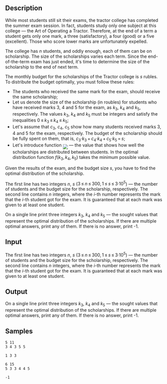 ## Description

<div><p>While most students still sit their exams, the tractor college has completed the summer exam session. In fact, students study only one subject at this college — the Art of Operating a Tractor. Therefore, at the end of a term a student gets only one mark, a three (satisfactory), a four (good) or a five (excellent). Those who score lower marks are unfortunately expelled.</p><p>The college has <span class="tex-span"><i>n</i></span> students, and oddly enough, each of them can be on scholarship. The size of the scholarships varies each term. Since the end-of-the-term exam has just ended, it's time to determine the size of the scholarship to the end of next term.</p><p>The monthly budget for the scholarships of the Tractor college is <span class="tex-span"><i>s</i></span> rubles. To distribute the budget optimally, you must follow these rules:</p><ul> <li> The students who received the same mark for the exam, should receive the same scholarship;</li><li> Let us denote the size of the scholarship (in roubles) for students who have received marks <span class="tex-span">3</span>, <span class="tex-span">4</span> and <span class="tex-span">5</span> for the exam, as <span class="tex-span"><i>k</i><sub class="lower-index">3</sub></span>, <span class="tex-span"><i>k</i><sub class="lower-index">4</sub></span> and <span class="tex-span"><i>k</i><sub class="lower-index">5</sub></span>, respectively. The values <span class="tex-span"><i>k</i><sub class="lower-index">3</sub></span>, <span class="tex-span"><i>k</i><sub class="lower-index">4</sub></span> and <span class="tex-span"><i>k</i><sub class="lower-index">5</sub></span> must be integers and satisfy the inequalities <span class="tex-span">0 ≤ <i>k</i><sub class="lower-index">3</sub> ≤ <i>k</i><sub class="lower-index">4</sub> ≤ <i>k</i><sub class="lower-index">5</sub></span>;</li><li> Let's assume that <span class="tex-span"><i>c</i><sub class="lower-index">3</sub></span>, <span class="tex-span"><i>c</i><sub class="lower-index">4</sub></span>, <span class="tex-span"><i>c</i><sub class="lower-index">5</sub></span> show how many students received marks <span class="tex-span">3</span>, <span class="tex-span">4</span> and <span class="tex-span">5</span> for the exam, respectively. The budget of the scholarship should be fully spent on them, that is, <span class="tex-span"><i>c</i><sub class="lower-index">3</sub>·<i>k</i><sub class="lower-index">3</sub> + <i>c</i><sub class="lower-index">4</sub>·<i>k</i><sub class="lower-index">4</sub> + <i>c</i><sub class="lower-index">5</sub>·<i>k</i><sub class="lower-index">5</sub> = <i>s</i></span>;</li><li> Let's introduce function <img align="middle" class="tex-formula" src="./26018/file/a8IiPKlC.png" style="max-width: 100.0%;max-height: 100.0%;"> — the value that shows how well the scholarships are distributed between students. In the optimal distribution function <span class="tex-span"><i>f</i>(<i>k</i><sub class="lower-index">3</sub>, <i>k</i><sub class="lower-index">4</sub>, <i>k</i><sub class="lower-index">5</sub>)</span> takes the <span class="tex-font-style-bf">minimum</span> possible value. </li></ul><p>Given the results of the exam, and the budget size <span class="tex-span"><i>s</i></span>, you have to find the optimal distribution of the scholarship.</p></div><div class="input-specification"><p>The first line has two integers <span class="tex-span"><i>n</i></span>, <span class="tex-span"><i>s</i></span> (<span class="tex-span">3 ≤ <i>n</i> ≤ 300, 1 ≤ <i>s</i> ≤ 3·10<sup class="upper-index">5</sup></span>) — the number of students and the budget size for the scholarship, respectively. The second line contains <span class="tex-span"><i>n</i></span> integers, where the <span class="tex-span"><i>i</i></span>-th number represents the mark that the <span class="tex-span"><i>i</i></span>-th student got for the exam. It is guaranteed that at each mark was given to at least one student.</p></div><div class="output-specification"><p>On a single line print three integers <span class="tex-span"><i>k</i><sub class="lower-index">3</sub></span>, <span class="tex-span"><i>k</i><sub class="lower-index">4</sub></span> and <span class="tex-span"><i>k</i><sub class="lower-index">5</sub></span> — the sought values that represent the optimal distribution of the scholarships. If there are multiple optimal answers, print any of them. If there is no answer, print -1.</p></div>


## Input

<p>The first line has two integers <span class="tex-span"><i>n</i></span>, <span class="tex-span"><i>s</i></span> (<span class="tex-span">3 ≤ <i>n</i> ≤ 300, 1 ≤ <i>s</i> ≤ 3·10<sup class="upper-index">5</sup></span>) — the number of students and the budget size for the scholarship, respectively. The second line contains <span class="tex-span"><i>n</i></span> integers, where the <span class="tex-span"><i>i</i></span>-th number represents the mark that the <span class="tex-span"><i>i</i></span>-th student got for the exam. It is guaranteed that at each mark was given to at least one student.</p>


## Output

<p>On a single line print three integers <span class="tex-span"><i>k</i><sub class="lower-index">3</sub></span>, <span class="tex-span"><i>k</i><sub class="lower-index">4</sub></span> and <span class="tex-span"><i>k</i><sub class="lower-index">5</sub></span> — the sought values that represent the optimal distribution of the scholarships. If there are multiple optimal answers, print any of them. If there is no answer, print -1.</p>


## Samples

```input1
5 11
3 4 3 5 5

```

```output1
1 3 3

```






```input2
6 15
5 3 3 4 4 5

```

```output2
-1

```




